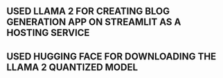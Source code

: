 ## USED LLAMA 2 FOR CREATING BLOG GENERATION APP ON STREAMLIT AS A HOSTING SERVICE
## USED HUGGING FACE FOR DOWNLOADING THE LLAMA 2 QUANTIZED MODEL 
